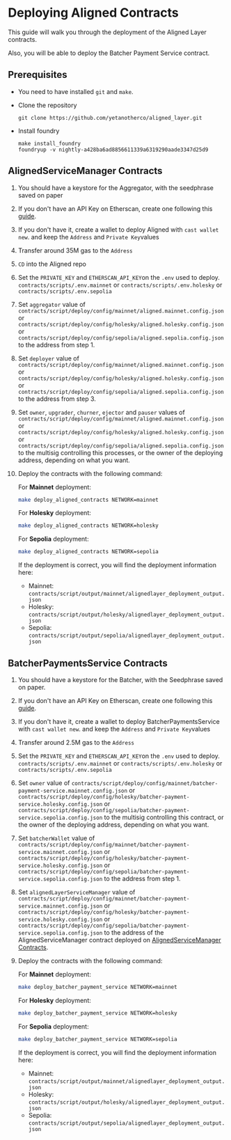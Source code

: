 # Deploying Aligned Contracts

This guide will walk you through the deployment of the Aligned Layer contracts.

Also, you will be able to deploy the Batcher Payment Service contract.

## Prerequisites

- You need to have installed `git` and `make`.

- Clone the repository
   ```
   git clone https://github.com/yetanotherco/aligned_layer.git
   ```

- Install foundry
    ```shell
    make install_foundry
    foundryup -v nightly-a428ba6ad8856611339a6319290aade3347d25d9
    ```
  
## AlignedServiceManager Contracts

1. You should have a keystore for the Aggregator, with the seedphrase saved on paper

2. If you don't have an API Key on Etherscan, create one following this [guide](https://docs.etherscan.io/getting-started/creating-an-account).

3. If you don't have it, create a wallet to deploy Aligned with ```cast wallet new```. and keep the ```Address``` and ```Private Key```values

4. Transfer around 35M gas to the ```Address```

5. ```CD``` into the Aligned repo

6. Set the ```PRIVATE_KEY``` and ```ETHERSCAN_API_KEY```on the ```.env``` used to deploy. ```contracts/scripts/.env.mainnet``` or ```contracts/scripts/.env.holesky``` or ```contracts/scripts/.env.sepolia```

7. Set `aggregator` value of ```contracts/script/deploy/config/mainnet/aligned.mainnet.config.json``` or ```contracts/script/deploy/config/holesky/aligned.holesky.config.json``` or ```contracts/script/deploy/config/sepolia/aligned.sepolia.config.json``` to the address from step 1.

8. Set `deployer` value of ```contracts/script/deploy/config/mainnet/aligned.mainnet.config.json``` or ```contracts/script/deploy/config/holesky/aligned.holesky.config.json``` or ```contracts/script/deploy/config/sepolia/aligned.sepolia.config.json``` to the address from step 3.

9. Set `owner`, `upgrader`, `churner`, `ejector` and `pauser` values of ```contracts/script/deploy/config/mainnet/aligned.mainnet.config.json``` or ```contracts/script/deploy/config/holesky/aligned.holesky.config.json``` or ```contracts/script/deploy/config/sepolia/aligned.sepolia.config.json``` to the multisig controlling this processes, or the owner of the deploying address, depending on what you want.

10. Deploy the contracts with the following command:

    For **Mainnet** deployment:

    ```bash
    make deploy_aligned_contracts NETWORK=mainnet
    ```

    For **Holesky** deployment:

    ```bash
    make deploy_aligned_contracts NETWORK=holesky
    ```

    For **Sepolia** deployment:

    ```bash
    make deploy_aligned_contracts NETWORK=sepolia
    ```

    If the deployment is correct, you will find the deployment information here:

    - Mainnet: `contracts/script/output/mainnet/alignedlayer_deployment_output.json`
    - Holesky: `contracts/script/output/holesky/alignedlayer_deployment_output.json`
    - Sepolia: `contracts/script/output/sepolia/alignedlayer_deployment_output.json`


## BatcherPaymentsService Contracts

1. You should have a keystore for the Batcher, with the Seedphrase saved on paper.

2. If you don't have an API Key on Etherscan, create one following this [guide](https://docs.etherscan.io/getting-started/creating-an-account).

3. If you don't have it, create a wallet to deploy BatcherPaymentsService with ```cast wallet new```. and keep the ```Address``` and ```Private Key```values

4. Transfer around 2.5M gas to the ```Address```

5. Set the ```PRIVATE_KEY``` and ```ETHERSCAN_API_KEY```on the ```.env``` used to deploy. ```contracts/scripts/.env.mainnet``` or ```contracts/scripts/.env.holesky``` or ```contracts/scripts/.env.sepolia```

6. Set `owner` value of `contracts/script/deploy/config/mainnet/batcher-payment-service.mainnet.config.json` or `contracts/script/deploy/config/holesky/batcher-payment-service.holesky.config.json` or `contracts/script/deploy/config/sepolia/batcher-payment-service.sepolia.config.json` to the multisig controlling this contract, or the owner of the deploying address, depending on what you want. 

7. Set `batcherWallet` value of `contracts/script/deploy/config/mainnet/batcher-payment-service.mainnet.config.json` or `contracts/script/deploy/config/holesky/batcher-payment-service.holesky.config.json` or `contracts/script/deploy/config/sepolia/batcher-payment-service.sepolia.config.json` to the address from step 1.

8. Set `alignedLayerServiceManager` value of `contracts/script/deploy/config/mainnet/batcher-payment-service.mainnet.config.json` or `contracts/script/deploy/config/holesky/batcher-payment-service.holesky.config.json` or `contracts/script/deploy/config/sepolia/batcher-payment-service.sepolia.config.json` to the address of the AlignedServiceManager contract deployed on [AlignedServiceManager Contracts](#alignedservicemanager-contracts).

9. Deploy the contracts with the following command:

    For **Mainnet** deployment:

    ```bash
    make deploy_batcher_payment_service NETWORK=mainnet
    ```

    For **Holesky** deployment:

    ```bash
    make deploy_batcher_payment_service NETWORK=holesky
    ```

    For **Sepolia** deployment:

    ```bash
    make deploy_batcher_payment_service NETWORK=sepolia
    ```

    If the deployment is correct, you will find the deployment information here:

    - Mainnet: `contracts/script/output/mainnet/alignedlayer_deployment_output.json`
    - Holesky: `contracts/script/output/holesky/alignedlayer_deployment_output.json`
    - Sepolia: `contracts/script/output/sepolia/alignedlayer_deployment_output.json`
